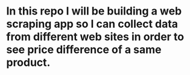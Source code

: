 # In this repo I will be building a web scraping app so I can collect data from different web sites in order to see price difference of a same product.
